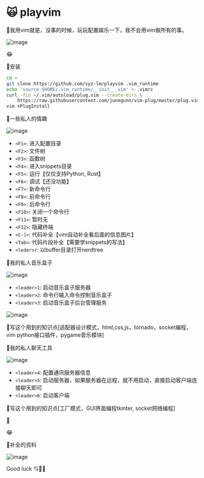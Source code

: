 # :scream_cat: playvim

:bug:我用vim就是，没事的时候，玩玩配置娱乐一下，我不会用vim做所有的事。

![image](https://user-images.githubusercontent.com/111848062/190047018-d3ab0df0-9b6e-457d-a908-9ead09102ed1.png)

:joy:

:bug:安装

```bash
cd ~
git clone https://github.com/syz-lm/playvim .vim_runtime
echo 'source $HOME/.vim_runtime/__init__.vim' > .vimrc
curl -fLo ~/.vim/autoload/plug.vim --create-dirs \
    https://raw.githubusercontent.com/junegunn/vim-plug/master/plug.vim
vim +PlugInstall
```

:bug:一些私人的情趣

![image](https://user-images.githubusercontent.com/111848062/189804977-3cf0bdd1-0a15-4ff9-bc6e-22754fe118b7.png)

* `<F1>`: 进入配置目录
* `<F2>`: 文件树
* `<F3>`: 函数树
* `<F4>`: 进入snippets目录
* `<F5>`: 运行【仅仅支持Python, Rust】
* `<F6>`: 调试【还没功能】
* `<F7>`: 新命令行
* `<F8>`: 前命令行
* `<F9>`: 后命令行
* `<F10>`: 关闭一个命令行
* `<F11>`: 暂时无
* `<F12>`: 隐藏终端
* `<C-]>`: 代码补全【vim自动补全看后面的信息图片】
* `<Tab>`: 代码片段补全【需要学snippets的写法】
* `<leder>r`: 以buffer目录打开nerdtree

:bug:我的私人音乐盒子

![image](https://user-images.githubusercontent.com/111848062/190531667-2fca3bb8-dedc-4f04-a119-3d0ae10bba12.png)

* `<leader>1`: 启动音乐盒子服务器
* `<leader>2`: 命令行输入命令控制音乐盒子
* `<leader>3`: 启动音乐盒子后台管理服务

![image](https://user-images.githubusercontent.com/111848062/190531503-ad9ee5e4-c85b-45da-8222-f0d65b00af47.png)

:bug:写这个用到的知识点[适配器设计模式，html,css,js，tornado，socket编程，vim
python接口插件，pygame音乐模块]

:bug:我的私人聊天工具

![image](https://user-images.githubusercontent.com/111848062/190949651-058800ba-a6e9-4818-9b59-81d5f24dedd0.png)

* `<leader>4`: 配置通讯服务器信息
* `<leader>5`: 启动服务器，如果服务器在远程，就不用启动，直接启动客户端连接聊天即可
* `<leader>6`: 启动客户端

:bug:写这个用到的知识点[工厂模式，GUI界面编程tkinter, socket网络编程]


:bug:

:joy:

:bug:补全的资料

![image](https://pic1.zhimg.com/80/v2-c4091188211694144634a8f11e3799b8_720w.jpg)

Good luck :cupid::corn::strawberry:
